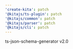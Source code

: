 ```yaml
---
'create-kita': patch
'@kitajs/ts-plugin': patch
'@kitajs/common': patch
'@kitajs/parser': patch
'@kitajs/cli': patch
---
```


ts-json-schema-generator v2.0
